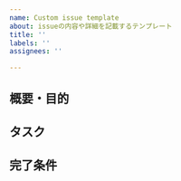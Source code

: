 ```yaml
---
name: Custom issue template
about: issueの内容や詳細を記載するテンプレート
title: ''
labels: ''
assignees: ''

---
```


## 概要・目的

## タスク
<!-- 細かいタスクに分けられる時には記載してください -->

## 完了条件
<!-- 以下は例 -->
<!--
- [ ] エンドポイント`/api/articles`の動作が適切に行われている
- [ ] 異常系のハンドリングが適切に行われている
- [ ] 必要なテストを書いている
-->